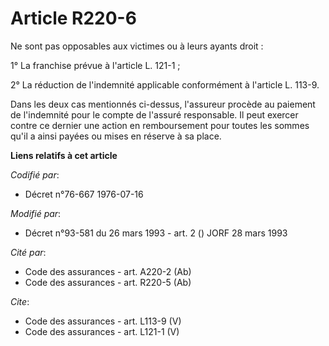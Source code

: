 # Article R220-6

Ne sont pas opposables aux victimes ou à leurs ayants droit : 

1° La franchise prévue à l'article L. 121-1 ; 

2° La réduction de l'indemnité applicable conformément à l'article L. 113-9. 

Dans les deux cas mentionnés ci-dessus, l'assureur procède au paiement de l'indemnité pour le compte de l'assuré responsable.
Il peut exercer contre ce dernier une action en remboursement pour toutes les sommes qu'il a ainsi payées ou mises en réserve
à sa place.

**Liens relatifs à cet article**

_Codifié par_:

  - Décret n°76-667 1976-07-16

_Modifié par_:

  - Décret n°93-581 du 26 mars 1993 - art. 2 () JORF 28 mars 1993

_Cité par_:

  - Code des assurances - art. A220-2 (Ab)
  - Code des assurances - art. R220-5 (Ab)

_Cite_:

  - Code des assurances - art. L113-9 (V)
  - Code des assurances - art. L121-1 (V)
